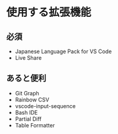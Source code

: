 # 使用する拡張機能

## 必須
- Japanese Language Pack for VS Code
- Live Share

## あると便利
- Git Graph
- Rainbow CSV
- vscode-input-sequence
- Bash IDE
- Partial Diff
- Table Formatter

